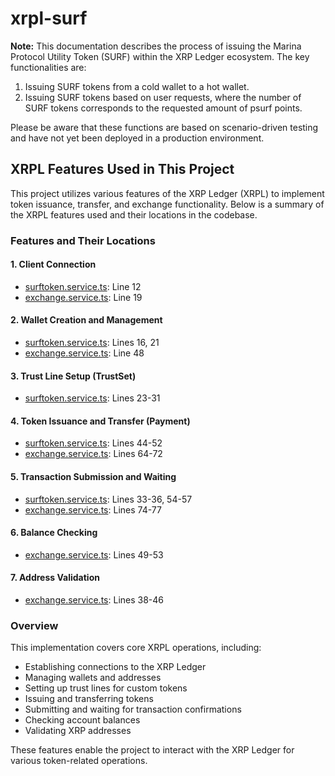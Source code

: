 # xrpl-surf

**Note:** This documentation describes the process of issuing the Marina Protocol Utility Token (SURF) within the XRP Ledger ecosystem. The key functionalities are:

1. Issuing SURF tokens from a cold wallet to a hot wallet.
2. Issuing SURF tokens based on user requests, where the number of SURF tokens corresponds to the requested amount of psurf points.

Please be aware that these functions are based on scenario-driven testing and have not yet been deployed in a production environment.

## XRPL Features Used in This Project

This project utilizes various features of the XRP Ledger (XRPL) to implement token issuance, transfer, and exchange functionality. Below is a summary of the XRPL features used and their locations in the codebase.

### Features and Their Locations

#### 1. Client Connection
- [surftoken.service.ts](functions/src/xrpl/v1/tokens/surftoken.service.ts): Line 12
- [exchange.service.ts](functions/src/xrpl/v1/exchanges/exchange.service.ts): Line 19

#### 2. Wallet Creation and Management
- [surftoken.service.ts](functions/src/xrpl/v1/tokens/surftoken.service.ts): Lines 16, 21
- [exchange.service.ts](functions/src/xrpl/v1/exchanges/exchange.service.ts): Line 48

#### 3. Trust Line Setup (TrustSet)
- [surftoken.service.ts](functions/src/xrpl/v1/tokens/surftoken.service.ts): Lines 23-31

#### 4. Token Issuance and Transfer (Payment)
- [surftoken.service.ts](functions/src/xrpl/v1/tokens/surftoken.service.ts): Lines 44-52
- [exchange.service.ts](functions/src/xrpl/v1/exchanges/exchange.service.ts): Lines 64-72

#### 5. Transaction Submission and Waiting
- [surftoken.service.ts](functions/src/xrpl/v1/tokens/surftoken.service.ts): Lines 33-36, 54-57
- [exchange.service.ts](functions/src/xrpl/v1/exchanges/exchange.service.ts): Lines 74-77

#### 6. Balance Checking
- [exchange.service.ts](functions/src/xrpl/v1/exchanges/exchange.service.ts): Lines 49-53

#### 7. Address Validation
- [exchange.service.ts](functions/src/xrpl/v1/exchanges/exchange.service.ts): Lines 38-46

### Overview

This implementation covers core XRPL operations, including:
- Establishing connections to the XRP Ledger
- Managing wallets and addresses
- Setting up trust lines for custom tokens
- Issuing and transferring tokens
- Submitting and waiting for transaction confirmations
- Checking account balances
- Validating XRP addresses

These features enable the project to interact with the XRP Ledger for various token-related operations.

